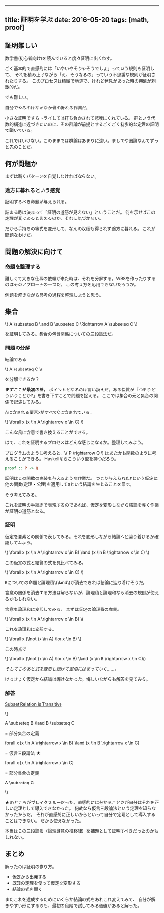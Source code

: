 ------------------
title: 証明を学ぶ
date: 2016-05-20
tags: [math, proof]
------------------

証明難しい
------------------

数学書(初心者向け)を読んでいると度々証明に出くわす。

ごく基本的で直感的には「いやいやそりゃそうでしょ」っていう規則も証明して、
それを積み上げながら「え、そうなるの」っていう不思議な規則が証明されたりする。
このプロセスは精緻で地道で、けれど発見があった時の興奮が刺激的だ。

でも難しい。

自分でやるのはなかなか骨の折れる作業だ。

小さな証明ですらトライしては打ち負かされて悲嘆にくれている。
群という代数的構造に近づきたいのに、その群論が前提とするごくごく初歩的な定理の証明で躓いている。

これではいけない。このままでは群論はあまりに遠い。ましてや圏論なんてずっと先のことだ。

何が問題か
------------------

まずは躓くパターンを自覚しなければならない。

### 途方に暮れるという感覚

証明するべき命題が与えられる。

詰まる時は決まって「証明の道筋が見えない」ということだ。
何を示せばこの定理が真であると言えるのか、それに気づかない。

だから手持ちの等式を変形して、なんの収穫も得られず途方に暮れる。
これが問題なわけだ。

問題の解決に向けて
---------------------

### 命題を整理する

難しくて大きな仕事の依頼が来た時は、それを分解する。WBSを作ったりするのはそのアプローチの一つだ。
この考え方を応用できないだろうか。

例題を解きながら思考の過程を整理しようと思う。

集合
--------------------

\\(
A \\subseteq B \\land B \\subseteq C \\Rightarrow A \\subseteq C
\\)

を証明してみる。集合の包含関係についての三段論法だ。

### 問題の分解

結論である

\\( A \\subseteq C \\)

を分解できるか？

**まずここが最初の壁。**
ポイントとなるのは言い換えだ。ある性質が「つまりどういうことか?」を書き下すことで問題を捉える。
ここでは集合の元と集合の関係で記述してみる。

Aに含まれる要素xがすべてCに含まれている。

\\( \\forall x (x \\in A \\rightarrow x \\in C) \\)

こんな風に含意で書き換えることができる。

はて、これを証明するプロセスはどんな感じになるか。整理してみよう。

プログラムのように考えると、\\( P \\rightarrow Q \\) はあたかも関数のように考えることができる。
Haskellならこういう型を持つだろう。

```haskell
proof :: P -> Q
```

証明はこの関数の実装を与えるような作業だ。
つまり与えられた`P`という仮定に他の関数(定理・公理)を適用して`Q`という結論を生じることを示す。

そう考えてみる。

これを証明の手続きで表現するのであれば、仮定を変形しながら結論を導く作業が証明の道筋となる。

### 証明

仮定を要素との関係で表してみる。それを変形しながら結論へと辿り着けるか確認してみよう。

\\( \\forall x (x \\in A \\rightarrow x \\in B) \\land (x \\in B \\rightarrow x \\in C) \\)

この仮定の式と結論の式を見比べてみる。

\\( \\forall x (x \\in A \\rightarrow x \\in C) \\)

`B`についての命題と論理積\\(\\land\\)が消去できれば結論に辿り着けそうだ。

含意の関係を消去する方法は解らないが、論理積と論理和なら消去の規則が使えるかもしれない。

含意を論理和に変形してみる。
まずは仮定の論理積の左側。

\\( \\forall x (x \\in A \\rightarrow x \\in B) \\)

これを論理和に変形する。

\\( \\forall x (\\lnot (x \\in A) \\lor x \\in B) \\)

この時点で

\\( \\forall x (\\lnot (x \\in A) \\lor x \\in B) \\land (x \\in B \\rightarrow x \\in C)\\)

*そしてこのあと式を変形し続けて泥沼にはまっていく……。*

けっきょく仮定から結論は導けなかった。悔しいながらも解答を見てみる。

### 解答

[Subset Relation is Transitive](https://proofwiki.org/wiki/Subset_Relation_is_Transitive)

\\(

A \\subseteq B \\land B \\subseteq C

= 部分集合の定義

forall x (x \\in A \\rightarrow x \\in B) \\land (x \\in B \\rightarrow x \\in C)

= 仮言三段論法 ★

forall x (x \\in A \\rightarrow x \\in C)

= 部分集合の定義

A \\subseteq C

\\)

★のところがブレイクスルーだった。直感的には分かることだが自分はそれを正しい定理として導入できなかった。
何故なら仮言三段論法という定理を知らなかったからだ。
それが直感的に正しいからといって自分で定理として導入することはできない。
だから使えなかった。

本当はこの三段論法（論理含意の推移律）を補題として証明すべきだったのかもしれない。

## まとめ

解ったのは証明の作り方。

- 仮定から出発する
- 既知の定理を使って仮定を変形する
- 結論の式を導く

またこれを達成するためにいくらか結論の式をあれこれ変えてみて、
自分が解きやすい形にするのも、最初の段階で試してみる価値があると解った。

